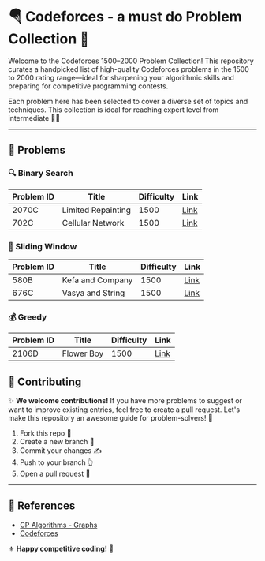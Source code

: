 # 🪂 Codeforces - a must do Problem Collection 👑

Welcome to the Codeforces 1500–2000 Problem Collection! This repository curates a handpicked list of high-quality Codeforces problems in the 1500 to 2000 rating range—ideal for sharpening your algorithmic skills and preparing for competitive programming contests.

Each problem here has been selected to cover a diverse set of topics and techniques. This collection is ideal for reaching expert level from intermediate 🍹🍹

---

## 🧠 Problems

### 🔍 Binary Search

| Problem ID | Title                | Difficulty | Link                                                         |
|------------|---------------------|------------|--------------------------------------------------------------|
| 2070C      | Limited Repainting  | 1500       | [Link](https://codeforces.com/contest/2070/problem/C)        |
| 702C      | Cellular Network    | 1500       | [Link](https://codeforces.com/problemset/problem/702/C)        |

### 🚪 Sliding Window

| Problem ID | Title                | Difficulty | Link                                                         |
|------------|---------------------|------------|--------------------------------------------------------------|
| 580B      | Kefa and Company     | 1500       | [Link](https://codeforces.com/problemset/problem/580/B)      |
| 676C      | Vasya and String     | 1500       | [Link](https://codeforces.com/problemset/problem/676/C)      |

### 💰 Greedy

| Problem ID | Title                | Difficulty | Link                                                         |
|------------|---------------------|------------|--------------------------------------------------------------|
| 2106D      | Flower Boy          | 1500       | [Link](https://codeforces.com/problemset/problem/2106/D)     |


## 💬 Contributing

✨ **We welcome contributions!** If you have more problems to suggest or want to improve existing entries, feel free to create a pull request. Let's make this repository an awesome guide for problem-solvers! 🤝

1. Fork this repo 🍴  
2. Create a new branch 🌳  
3. Commit your changes ✍️  
4. Push to your branch 👆  
5. Open a pull request 🔑

---

## 🔗 References

- [CP Algorithms - Graphs](https://cp-algorithms.com)
- [Codeforces](https://codeforces.com)

⚜️ **Happy competitive coding!** 📌
